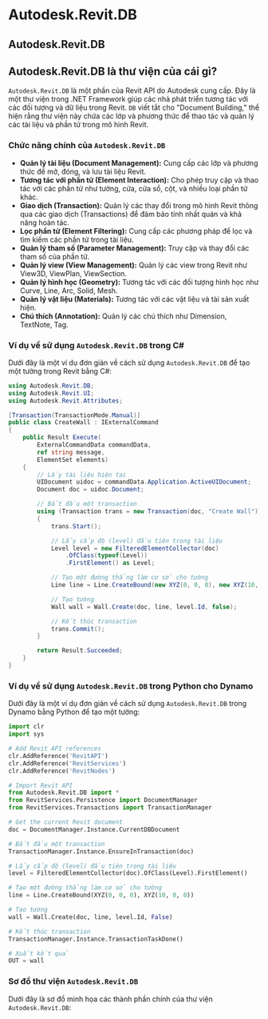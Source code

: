 # Autodesk.Revit.DB

## Autodesk.Revit.DB

## Autodesk.Revit.DB là thư viện của cái gì?

`Autodesk.Revit.DB` là một phần của Revit API do Autodesk cung cấp. Đây là một thư viện trong .NET Framework giúp các nhà phát triển tương tác với các đối tượng và dữ liệu trong Revit. `DB` viết tắt cho "Document Building," thể hiện rằng thư viện này chứa các lớp và phương thức để thao tác và quản lý các tài liệu và phần tử trong mô hình Revit.

### Chức năng chính của `Autodesk.Revit.DB`

* **Quản lý tài liệu (Document Management):** Cung cấp các lớp và phương thức để mở, đóng, và lưu tài liệu Revit.
* **Tương tác với phần tử (Element Interaction):** Cho phép truy cập và thao tác với các phần tử như tường, cửa, cửa sổ, cột, và nhiều loại phần tử khác.
* **Giao dịch (Transaction):** Quản lý các thay đổi trong mô hình Revit thông qua các giao dịch (Transactions) để đảm bảo tính nhất quán và khả năng hoàn tác.
* **Lọc phần tử (Element Filtering):** Cung cấp các phương pháp để lọc và tìm kiếm các phần tử trong tài liệu.
* **Quản lý tham số (Parameter Management):** Truy cập và thay đổi các tham số của phần tử.
* **Quản lý view (View Management):** Quản lý các view trong Revit như View3D, ViewPlan, ViewSection.
* **Quản lý hình học (Geometry):** Tương tác với các đối tượng hình học như Curve, Line, Arc, Solid, Mesh.
* **Quản lý vật liệu (Materials):** Tương tác với các vật liệu và tài sản xuất hiện.
* **Chú thích (Annotation):** Quản lý các chú thích như Dimension, TextNote, Tag.

### Ví dụ về sử dụng `Autodesk.Revit.DB` trong C\#

Dưới đây là một ví dụ đơn giản về cách sử dụng `Autodesk.Revit.DB` để tạo một tường trong Revit bằng C#:

```csharp
using Autodesk.Revit.DB;
using Autodesk.Revit.UI;
using Autodesk.Revit.Attributes;

[Transaction(TransactionMode.Manual)]
public class CreateWall : IExternalCommand
{
    public Result Execute(
        ExternalCommandData commandData, 
        ref string message, 
        ElementSet elements)
    {
        // Lấy tài liệu hiện tại
        UIDocument uidoc = commandData.Application.ActiveUIDocument;
        Document doc = uidoc.Document;

        // Bắt đầu một transaction
        using (Transaction trans = new Transaction(doc, "Create Wall"))
        {
            trans.Start();

            // Lấy cấp độ (level) đầu tiên trong tài liệu
            Level level = new FilteredElementCollector(doc)
                .OfClass(typeof(Level))
                .FirstElement() as Level;

            // Tạo một đường thẳng làm cơ sở cho tường
            Line line = Line.CreateBound(new XYZ(0, 0, 0), new XYZ(10, 0, 0));

            // Tạo tường
            Wall wall = Wall.Create(doc, line, level.Id, false);

            // Kết thúc transaction
            trans.Commit();
        }

        return Result.Succeeded;
    }
}
```

### Ví dụ về sử dụng `Autodesk.Revit.DB` trong Python cho Dynamo

Dưới đây là một ví dụ đơn giản về cách sử dụng `Autodesk.Revit.DB` trong Dynamo bằng Python để tạo một tường:

```python
import clr
import sys

# Add Revit API references
clr.AddReference('RevitAPI')
clr.AddReference('RevitServices')
clr.AddReference('RevitNodes')

# Import Revit API
from Autodesk.Revit.DB import *
from RevitServices.Persistence import DocumentManager
from RevitServices.Transactions import TransactionManager

# Get the current Revit document
doc = DocumentManager.Instance.CurrentDBDocument

# Bắt đầu một transaction
TransactionManager.Instance.EnsureInTransaction(doc)

# Lấy cấp độ (level) đầu tiên trong tài liệu
level = FilteredElementCollector(doc).OfClass(Level).FirstElement()

# Tạo một đường thẳng làm cơ sở cho tường
line = Line.CreateBound(XYZ(0, 0, 0), XYZ(10, 0, 0))

# Tạo tường
wall = Wall.Create(doc, line, level.Id, False)

# Kết thúc transaction
TransactionManager.Instance.TransactionTaskDone()

# Xuất kết quả
OUT = wall
```

### Sơ đồ thư viện `Autodesk.Revit.DB`

Dưới đây là sơ đồ minh họa các thành phần chính của thư viện `Autodesk.Revit.DB`:

<figure><img src="https://diagrams.helpful.dev/d/d:32TndhdB" alt=""><figcaption></figcaption></figure>
